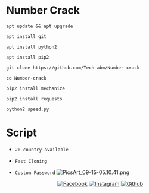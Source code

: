 # Number Crack
```
apt update && apt upgrade

apt install git

apt install python2

apt install pip2

git clone https://github.com/Tech-abm/Number-crack

cd Number-crack

pip2 install mechanize

pip2 install requests

python2 speed.py
```
# Script 
- ` 20 country available `

- ` Fast Cloning `

- ` Custom Password `
![PicsArt_09-15-05.10.41.png](https://user-images.githubusercontent.com/52023076/93209100-75707e00-f712-11ea-9259-4dd1bfaecf56.png)
<p align="center">
<a href="https://fb.com/Techabm"><img title="Facebook" src="https://img.shields.io/badge/Facebook-red?style=for-the-badge&logo=facebook"></a>
<a href="https://www.instagram.com/Techabm"><img title="Instagram" src="https://img.shields.io/badge/INSTAGRAM-purple?style=for-the-badge&logo=instagram"></a>
<a href="https://github.com/Tech-abm"><img title="Github" src="https://img.shields.io/badge/Github-TECH--ABM-blue?style=for-the-badge&logo=github"></a>



